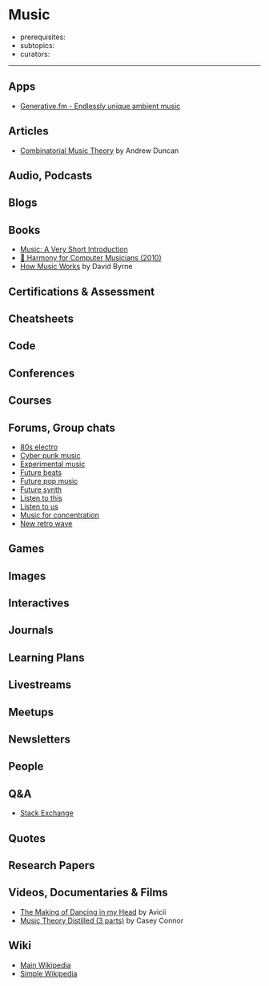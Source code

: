 # Music

- prerequisites:
- subtopics:
- curators:

------

## Apps

- [Generative.fm - Endlessly unique ambient music](https://generative.fm/)

## Articles

- [Combinatorial Music Theory](http://andrewduncan.net/cmt/) by Andrew Duncan

## Audio, Podcasts

## Blogs

## Books

- [Music: A Very Short Introduction](http://www.veryshortintroductions.com/abstract/10.1093/actrade/9780192853820.001.0001/actrade-9780192853820?rskey=sBHDD5&result=409)
- [📕 Harmony for Computer Musicians (2010)](https://www.goodreads.com/book/show/8441567-harmony-for-computer-musicians)
- [How Music Works](https://www.goodreads.com/book/show/13235689-how-music-works) by David Byrne

## Certifications & Assessment

## Cheatsheets

## Code

## Conferences

## Courses

## Forums, Group chats

- [80s electro](https://www.reddit.com/r/80sElectro/)
- [Cyber punk music](https://www.reddit.com/r/Cyberpunk_Music/)
- [Experimental music](https://www.reddit.com/r/experimentalmusic/)
- [Future beats](https://www.reddit.com/r/futurebeats/)
- [Future pop music](https://www.reddit.com/r/futurepopmusic/)
- [Future synth](https://www.reddit.com/r/futuresynth/)
- [Listen to this](https://www.reddit.com/r/listentothis/)
- [Listen to us](https://www.reddit.com/r/listentous/)
- [Music for concentration](https://www.reddit.com/r/MusicForConcentration/)
- [New retro wave](https://www.reddit.com/r/newretrowave/)

## Games

## Images

## Interactives

## Journals

## Learning Plans

## Livestreams

## Meetups

## Newsletters

## People

## Q&A

- [Stack Exchange](http://music.stackexchange.com)

## Quotes

## Research Papers

## Videos, Documentaries & Films

- [The Making of Dancing in my Head](https://www.youtube.com/watch?v=-dIcuU58Oy8) by Avicii
- [Music Theory Distilled (3 parts)](https://www.youtube.com/watch?v=mdEcLQ_RQPY) by Casey Connor

## Wiki

- [Main Wikipedia](https://en.wikipedia.org/wiki/Music)
- [Simple Wikipedia](https://simple.wikipedia.org/wiki/Music)